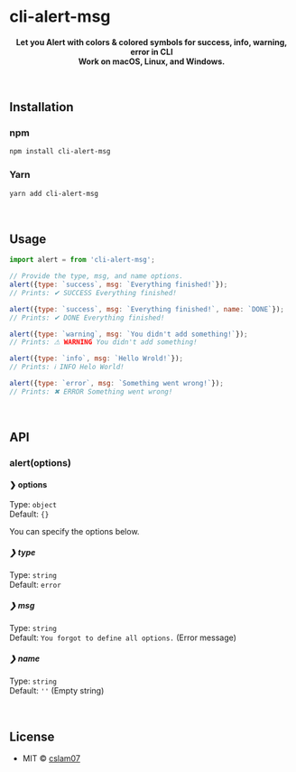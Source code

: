 # cli-alert-msg

<h4 align="center">
  

Let you Alert with colors &amp; colored symbols for success, info, warning, error in CLI
<br>
Work on macOS, Linux, and Windows.


<br>


## Installation

### npm

```sh
npm install cli-alert-msg
```

### Yarn

```sh
yarn add cli-alert-msg
```

<br>


## Usage

```js
import alert = from 'cli-alert-msg';

// Provide the type, msg, and name options.
alert({type: `success`, msg: `Everything finished!`});
// Prints: ✔ SUCCESS Everything finished!

alert({type: `success`, msg: `Everything finished!`, name: `DONE`});
// Prints: ✔ DONE Everything finished!

alert({type: `warning`, msg: `You didn't add something!`});
// Prints: ⚠ WARNING You didn't add something!

alert({type: `info`, msg: `Hello Wrold!`});
// Prints: ℹ INFO Helo World!

alert({type: `error`, msg: `Something went wrong!`});
// Prints: ✖ ERROR Something went wrong!
```

<br />


## API

### alert(options)

#### ❯ options

Type: `object`<br>
Default: `{}`

You can specify the options below.

##### ❯ type

Type: `string`<br>
Default: `error`

##### ❯ msg

Type: `string`<br>
Default: `You forgot to define all options.` (Error message)

##### ❯ name

Type: `string`<br>
Default: `''` (Empty string)

<br>


## License

- MIT © [cslam07](https://twitter.com/CSALam12/)
